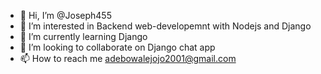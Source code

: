 - 👋 Hi, I’m @Joseph455
- 👀 I’m interested in Backend web-developemnt with Nodejs and Django
- 🌱 I’m currently learning Django 
- 💞️ I’m looking to collaborate on Django chat app
- 📫 How to reach me adebowalejojo2001@gmail.com

<!---
Joseph455/Joseph455 is a ✨ special ✨ repository because its `README.md` (this file) appears on your GitHub profile.
You can click the Preview link to take a look at your changes.
--->
